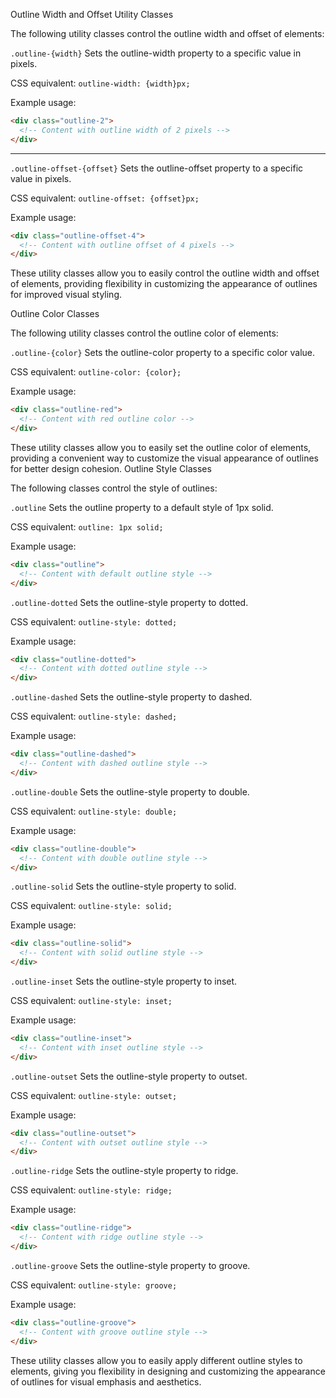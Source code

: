 Outline Width and Offset Utility Classes

The following utility classes control the outline width and offset of elements:

`.outline-{width}`
Sets the outline-width property to a specific value in pixels.

CSS equivalent: `outline-width: {width}px;`

Example usage:
```html
<div class="outline-2">
  <!-- Content with outline width of 2 pixels -->
</div>
```

---

`.outline-offset-{offset}`
Sets the outline-offset property to a specific value in pixels.

CSS equivalent: `outline-offset: {offset}px;`

Example usage:
```html
<div class="outline-offset-4">
  <!-- Content with outline offset of 4 pixels -->
</div>
```

These utility classes allow you to easily control the outline width and offset of elements, providing flexibility in customizing the appearance of outlines for improved visual styling.


Outline Color Classes

The following utility classes control the outline color of elements:

`.outline-{color}`
Sets the outline-color property to a specific color value.

CSS equivalent: `outline-color: {color};`

Example usage:
```html
<div class="outline-red">
  <!-- Content with red outline color -->
</div>
```

These utility classes allow you to easily set the outline color of elements, providing a convenient way to customize the visual appearance of outlines for better design cohesion.
Outline Style Classes

The following classes control the style of outlines:

`.outline`
Sets the outline property to a default style of 1px solid.

CSS equivalent: `outline: 1px solid;`

Example usage:
```html
<div class="outline">
  <!-- Content with default outline style -->
</div>
```

`.outline-dotted`
Sets the outline-style property to dotted.

CSS equivalent: `outline-style: dotted;`

Example usage:
```html
<div class="outline-dotted">
  <!-- Content with dotted outline style -->
</div>
```

`.outline-dashed`
Sets the outline-style property to dashed.

CSS equivalent: `outline-style: dashed;`

Example usage:
```html
<div class="outline-dashed">
  <!-- Content with dashed outline style -->
</div>
```

`.outline-double`
Sets the outline-style property to double.

CSS equivalent: `outline-style: double;`

Example usage:
```html
<div class="outline-double">
  <!-- Content with double outline style -->
</div>
```

`.outline-solid`
Sets the outline-style property to solid.

CSS equivalent: `outline-style: solid;`

Example usage:
```html
<div class="outline-solid">
  <!-- Content with solid outline style -->
</div>
```

`.outline-inset`
Sets the outline-style property to inset.

CSS equivalent: `outline-style: inset;`

Example usage:
```html
<div class="outline-inset">
  <!-- Content with inset outline style -->
</div>
```

`.outline-outset`
Sets the outline-style property to outset.

CSS equivalent: `outline-style: outset;`

Example usage:
```html
<div class="outline-outset">
  <!-- Content with outset outline style -->
</div>
```

`.outline-ridge`
Sets the outline-style property to ridge.

CSS equivalent: `outline-style: ridge;`

Example usage:
```html
<div class="outline-ridge">
  <!-- Content with ridge outline style -->
</div>
```

`.outline-groove`
Sets the outline-style property to groove.

CSS equivalent: `outline-style: groove;`

Example usage:
```html
<div class="outline-groove">
  <!-- Content with groove outline style -->
</div>
```

These utility classes allow you to easily apply different outline styles to elements, giving you flexibility in designing and customizing the appearance of outlines for visual emphasis and aesthetics.
